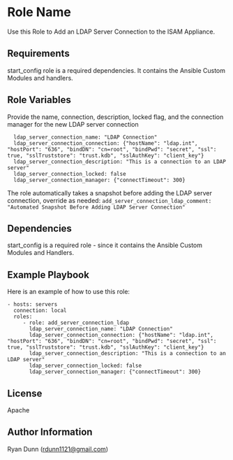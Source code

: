 Role Name
=========

Use this Role to Add an LDAP Server Connection to the ISAM Appliance.

Requirements
------------

start_config role is a required dependencies. It contains the Ansible Custom Modules and handlers.

Role Variables
--------------

Provide the name, connection, description, locked flag, and the connection manager for the new LDAP server connection
```
  ldap_server_connection_name: "LDAP Connection"
  ldap_server_connection_connection: {"hostName": "ldap.int", "hostPort": "636", "bindDN": "cn=root", "bindPwd": "secret", "ssl": true, "sslTruststore": "trust.kdb", "sslAuthKey": "client_key"}
  ldap_server_connection_description: "This is a connection to an LDAP server"
  ldap_server_connection_locked: false
  ldap_server_connection_manager: {"connectTimeout": 300}
```

The role automatically takes a snapshot before adding the LDAP server connection, override as needed:
`add_server_connection_ldap_comment: "Automated Snapshot Before Adding LDAP Server Connection"`

Dependencies
------------

start_config is a required role - since it contains the Ansible Custom Modules and Handlers.

Example Playbook
----------------

Here is an example of how to use this role:

    - hosts: servers
      connection: local
      roles:
         - role: add_server_connection_ldap
           ldap_server_connection_name: "LDAP Connection"
           ldap_server_connection_connection: {"hostName": "ldap.int", "hostPort": "636", "bindDN": "cn=root", "bindPwd": "secret", "ssl": true, "sslTruststore": "trust.kdb", "sslAuthKey": "client_key"}
           ldap_server_connection_description: "This is a connection to an LDAP server"
           ldap_server_connection_locked: false
           ldap_server_connection_manager: {"connectTimeout": 300}


License
-------

Apache

Author Information
------------------

Ryan Dunn (rdunn1121@gmail.com)

